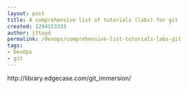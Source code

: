 ```yaml
---
layout: post
title: A comprehensive list of tutorials (labs) for git
created: 1294153333
author: ittayd
permalink: /devops/comprehensive-list-tutorials-labs-git
tags:
- DevOps
- git
---
```

<p>http://library.edgecase.com/git_immersion/</p>
